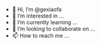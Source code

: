 - 👋 Hi, I’m @gexiaofa
- 👀 I’m interested in ...
- 🌱 I’m currently learning ...
- 💞️ I’m looking to collaborate on ...
- 📫 How to reach me ...

<!---
gexiaofa/gexiaofa is a ✨ special ✨ repository because its `README.md` (this file) appears on your GitHub profile.
You can click the Preview link to take a look at your changes.
--->
